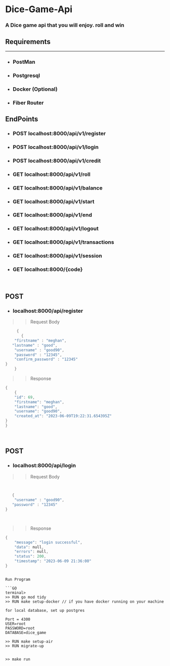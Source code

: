 # Dice-Game-Api

### A Dice game api that you will enjoy. roll and win

## Requirements
*** 

* ### PostMan
* ### Postgresql
* ### Docker (Optional)
* ### Fiber Router




## EndPoints

* ###  POST localhost:8000/api/v1/register
* ###  POST localhost:8000/api/v1/login
* ###  POST localhost:8000/api/v1/credit
* ###  GET localhost:8000/api/v1/roll
* ###  GET localhost:8000/api/v1/balance
* ###  GET localhost:8000/api/v1/start
* ###  GET localhost:8000/api/v1/end
* ###  GET localhost:8000/api/v1/logout
* ###  GET localhost:8000/api/v1/transactions
* ###  GET localhost:8000/api/v1/session

* ### GET localhost:8000/{code}


<br>

## POST 
* ### localhost:8000/api/register

>> Request Body 

```GO
     {
       {
    "firstname" : "meghan",
   "lastname" : "good",
    "username" : "good90",
    "password" : "12345",
    "confirm_password" : "12345"
}
    }
```

>> Response 

```GO
{
    {
    "id": 69,
    "firstname": "meghan",
    "lastname": "good",
    "username": "good90",
    "created_at": "2023-06-09T19:22:31.654395Z"
}
}
```

<br>


## POST 
* ### localhost:8000/api/login

>> Request Body 

```GO
     
       
   {
    "username" : "good90",
   "password" : "12345"
}

    
```

>> Response 

```GO
{
    "message": "login successful",
    "data": null,
    "errors": null,
    "status": 200,
    "timestamp": "2023-06-09 21:36:00"
}
```

 

```

Run Program

```GO
terminal> 
>> RUN go mod tidy
>> RUN make setup-docker // if you have docker running on your machine

for local database, set up postgres

Port = 4300
USER=root 
PASSWORD=root 
DATABASE=dice_game

>> RUN make setup-air
>> RUN migrate-up


>> make run
```